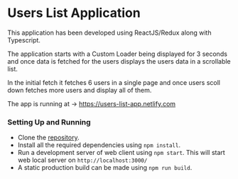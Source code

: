 # Users List Application

This application has been developed using ReactJS/Redux along with Typescript. 

The application starts with a Custom Loader being displayed for 3 seconds and once data is fetched for the users displays the users data in a scrollable list.

In the initial fetch it fetches 6 users in a single page and once users scoll down fetches more users and display all of them.

The app is running at -> https://users-list-app.netlify.com

### Setting Up and Running

- Clone the [repository](https://github.com/shantanutomar/users-list-app.git).
- Install all the required dependencies using `npm install`.
- Run a development server of web client using `npm start`. This will start web local server on `http://localhost:3000/`
- A static production build can be made using `npm run build`.


